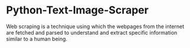 # Python-Text-Image-Scraper

Web scraping is a technique using which the webpages from the internet are fetched and parsed to understand and extract specific information similar to a human being.

